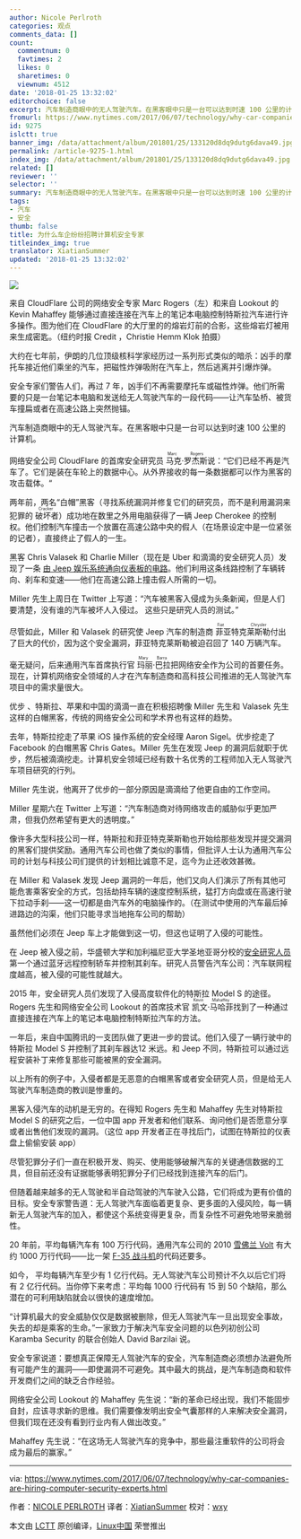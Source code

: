 ```yaml
---
author: Nicole Perlroth
categories: 观点
comments_data: []
count:
  commentnum: 0
  favtimes: 2
  likes: 0
  sharetimes: 0
  viewnum: 4512
date: '2018-01-25 13:32:02'
editorchoice: false
excerpt: 汽车制造商眼中的无人驾驶汽车。在黑客眼中只是一台可以达到时速 100 公里的计算机。
fromurl: https://www.nytimes.com/2017/06/07/technology/why-car-companies-are-hiring-computer-security-experts.html
id: 9275
islctt: true
banner_img: /data/attachment/album/201801/25/133120d8dq9dutg6dava49.jpg
permalink: /article-9275-1.html
index_img: /data/attachment/album/201801/25/133120d8dq9dutg6dava49.jpg.thumb.jpg
related: []
reviewer: ''
selector: ''
summary: 汽车制造商眼中的无人驾驶汽车。在黑客眼中只是一台可以达到时速 100 公里的计算机。
tags:
- 汽车
- 安全
thumb: false
title: 为什么车企纷纷招聘计算机安全专家
titleindex_img: true
translator: XiatianSummer
updated: '2018-01-25 13:32:02'
---
```


![](/data/attachment/album/201801/25/133120d8dq9dutg6dava49.jpg)


来自 CloudFlare 公司的网络安全专家 Marc Rogers（左）和来自 Lookout 的 Kevin Mahaffey 能够通过直接连接在汽车上的笔记本电脑控制特斯拉汽车进行许多操作。图为他们在 CloudFlare 的大厅里的的熔岩灯前的合影，这些熔岩灯被用来生成密匙。（纽约时报 Credit ，Christie Hemm Klok 拍摄）


大约在七年前，伊朗的几位顶级核科学家经历过一系列形式类似的暗杀：凶手的摩托车接近他们乘坐的汽车，把磁性炸弹吸附在汽车上，然后逃离并引爆炸弹。


安全专家们警告人们，再过 7 年，凶手们不再需要摩托车或磁性炸弹。他们所需要的只是一台笔记本电脑和发送给无人驾驶汽车的一段代码——让汽车坠桥、被货车撞扁或者在高速公路上突然抛锚。


汽车制造商眼中的无人驾驶汽车。在黑客眼中只是一台可以达到时速 100 公里的计算机。


网络安全公司 CloudFlare 的首席安全研究员<ruby> 马克·罗杰斯 <rt>  Marc Rogers </rt></ruby>说：“它们已经不再是汽车了。它们是装在车轮上的数据中心。从外界接收的每一条数据都可以作为黑客的攻击载体。“


两年前，两名“白帽”黑客（寻找系统漏洞并修复它们的研究员，而不是利用漏洞来犯罪的<ruby> 破坏者 <rt>  Cracker </rt></ruby>）成功地在数里之外用电脑获得了一辆 Jeep Cherokee 的控制权。他们控制汽车撞击一个放置在高速公路中央的假人（在场景设定中是一位紧张的记者），直接终止了假人的一生。


黑客 Chris Valasek 和 Charlie Miller（现在是 Uber 和滴滴的安全研究人员）发现了一条 [由 Jeep 娱乐系统通向仪表板的电路](https://bits.blogs.nytimes.com/2015/07/21/security-researchers-find-a-way-to-hack-cars/)。他们利用这条线路控制了车辆转向、刹车和变速——他们在高速公路上撞击假人所需的一切。


Miller 先生上周日在 Twitter 上写道：“汽车被黑客入侵成为头条新闻，但是人们要清楚，没有谁的汽车被坏人入侵过。 这些只是研究人员的测试。”


尽管如此，Miller 和 Valasek 的研究使 Jeep 汽车的制造商<ruby> 菲亚特克莱斯勒 <rt>  Fiat Chrysler </rt></ruby>付出了巨大的代价，因为这个安全漏洞，菲亚特克莱斯勒被迫召回了 140 万辆汽车。


毫无疑问，后来通用汽车首席执行官<ruby> 玛丽·巴拉 <rt>  Mary Barra </rt></ruby>把网络安全作为公司的首要任务。现在，计算机网络安全领域的人才在汽车制造商和高科技公司推进的无人驾驶汽车项目中的需求量很大。


优步 、特斯拉、苹果和中国的滴滴一直在积极招聘像 Miller 先生和 Valasek 先生这样的白帽黑客，传统的网络安全公司和学术界也有这样的趋势。


去年，特斯拉挖走了苹果 iOS 操作系统的安全经理 Aaron Sigel。优步挖走了 Facebook 的白帽黑客 Chris Gates。Miller 先生在发现 Jeep 的漏洞后就职于优步，然后被滴滴挖走。计算机安全领域已经有数十名优秀的工程师加入无人驾驶汽车项目研究的行列。


Miller 先生说，他离开了优步的一部分原因是滴滴给了他更自由的工作空间。


Miller 星期六在 Twitter 上写道：“汽车制造商对待网络攻击的威胁似乎更加严肃，但我仍然希望有更大的透明度。”


像许多大型科技公司一样，特斯拉和菲亚特克莱斯勒也开始给那些发现并提交漏洞的黑客们提供奖励。通用汽车公司也做了类似的事情，但批评人士认为通用汽车公司的计划与科技公司们提供的计划相比诚意不足，迄今为止还收效甚微。


在 Miller 和 Valasek 发现 Jeep 漏洞的一年后，他们又向人们演示了所有其他可能危害乘客安全的方式，包括劫持车辆的速度控制系统，猛打方向盘或在高速行驶下拉动手刹——这一切都是由汽车外的电脑操作的。（在测试中使用的汽车最后掉进路边的沟渠，他们只能寻求当地拖车公司的帮助）


虽然他们必须在 Jeep 车上才能做到这一切，但这也证明了入侵的可能性。


在 Jeep 被入侵之前，华盛顿大学和加利福尼亚大学圣地亚哥分校的[安全研究人员](http://www.autosec.org/pubs/cars-usenixsec2011.pdf)第一个通过蓝牙远程控制轿车并控制其刹车。研究人员警告汽车公司：汽车联网程度越高，被入侵的可能性就越大。


2015 年，安全研究人员们发现了入侵高度软件化的特斯拉 Model S 的途径。Rogers 先生和网络安全公司 Lookout 的首席技术官<ruby> 凯文·马哈菲 <rt>  Kevin Mahaffey </rt></ruby>找到了一种通过直接连接在汽车上的笔记本电脑控制特斯拉汽车的方法。


一年后，来自中国腾讯的一支团队做了更进一步的尝试。他们入侵了一辆行驶中的特斯拉 Model S 并控制了其刹车器达12 米远。和 Jeep 不同，特斯拉可以通过远程安装补丁来修复那些可能被黑的安全漏洞。


以上所有的例子中，入侵者都是无恶意的白帽黑客或者安全研究人员，但是给无人驾驶汽车制造商的教训是惨重的。


黑客入侵汽车的动机是无穷的。在得知 Rogers 先生和 Mahaffey 先生对特斯拉 Model S 的研究之后，一位中国 app 开发者和他们联系、询问他们是否愿意分享或者出售他们发现的漏洞。（这位 app 开发者正在寻找后门，试图在特斯拉的仪表盘上偷偷安装 app）


尽管犯罪分子们一直在积极开发、购买、使用能够破解汽车的关键通信数据的工具，但目前还没有证据能够表明犯罪分子们已经找到连接汽车的后门。


但随着越来越多的无人驾驶和半自动驾驶的汽车驶入公路，它们将成为更有价值的目标。安全专家警告道：无人驾驶汽车面临着更复杂、更多面的入侵风险，每一辆新无人驾驶汽车的加入，都使这个系统变得更复杂，而复杂性不可避免地带来脆弱性。


20 年前，平均每辆汽车有 100 万行代码，通用汽车公司的 2010 [雪佛兰 Volt](http://autos.nytimes.com/2011/Chevrolet/Volt/238/4117/329463/researchOverview.aspx?inline=nyt-classifier) 有大约 1000 万行代码——比一架 [F-35 战斗机](http://toindex_imgs.nytimes.com/top/reference/timestoindex_imgs/subjects/m/military_aircraft/f35_airplane/index.html?inline=nyt-classifier)的代码还要多。


如今， 平均每辆汽车至少有 1 亿行代码。无人驾驶汽车公司预计不久以后它们将有 2 亿行代码。当你停下来考虑：平均每 1000 行代码有 15 到 50 个缺陷，那么潜在的可利用缺陷就会以很快的速度增加。


“计算机最大的安全威胁仅仅是数据被删除，但无人驾驶汽车一旦出现安全事故，失去的却是乘客的生命。”一家致力于解决汽车安全问题的以色列初创公司 Karamba Security 的联合创始人 David Barzilai 说。


安全专家说道：要想真正保障无人驾驶汽车的安全，汽车制造商必须想办法避免所有可能产生的漏洞——即使漏洞不可避免。其中最大的挑战，是汽车制造商和软件开发商们之间的缺乏合作经验。


网络安全公司 Lookout 的 Mahaffey 先生说：“新的革命已经出现，我们不能固步自封，应该寻求新的思维。我们需要像发明出安全气囊那样的人来解决安全漏洞，但我们现在还没有看到行业内有人做出改变。”


Mahaffey 先生说：“在这场无人驾驶汽车的竞争中，那些最注重软件的公司将会成为最后的赢家。”




---


via: <https://www.nytimes.com/2017/06/07/technology/why-car-companies-are-hiring-computer-security-experts.html>


作者：[NICOLE PERLROTH](https://www.nytimes.com/by/nicole-perlroth)  译者：[XiatianSummer](https://github.com/XiatianSummer) 校对：[wxy](https://github.com/wxy)


本文由 [LCTT](https://github.com/LCTT/TranslateProject) 原创编译，[Linux中国](https://linux.cn/) 荣誉推出